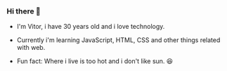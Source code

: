 ### Hi there 👋

<!--
**vitorlaete/vitorlaete** is a ✨ _special_ ✨ repository because its `README.md` (this file) appears on your GitHub profile.

Here are some ideas to get you started:

- 🔭 I’m currently working on ...
- 🌱 I’m currently learning ...
- 👯 I’m looking to collaborate on ...
- 🤔 I’m looking for help with ...
- 💬 Ask me about ...
- 📫 How to reach me: ...
- 😄 Pronouns: ...
- ⚡ Fun fact: ...
-->
- I'm Vitor, i have 30 years old and i love technology.

- Currently i'm learning JavaScript, HTML, CSS and other things related with web.

- Fun fact: Where i live is too hot and i don't like sun. :laughing:
